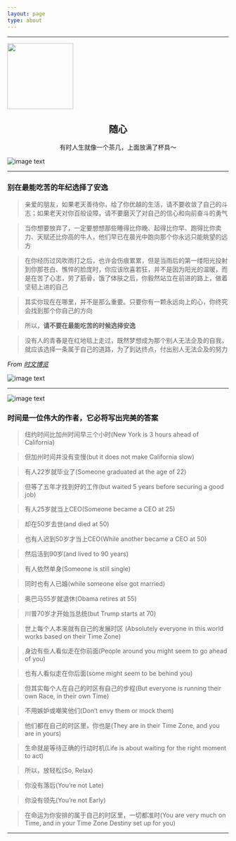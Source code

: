 ```yaml
---
layout: page
type: about
---
```


-----

<img src="{{site.baseurl}}/assets/images/avatar.gif" height="150px" width="150px" />

<h2 align="center">随心</h2>

<p align="center">有时人生就像一个茶几，上面放满了杯具～</p>

![image text](https://res.wang64.cn/Image/201810/normal/12005.png)

-----

### 别在最能吃苦的年纪选择了安逸

>亲爱的朋友，如果老天善待你，给了你优越的生活，请不要收敛了自己的斗志；如果老天对你百般设障，请不要磨灭了对自己的信心和向前奋斗的勇气

>当你想要放弃了，一定要想想那些睡得比你晚、起得比你早、跑得比你卖力、天赋还比你高的牛人，他们早已在晨光中跑向那个你永远只能眺望的远方

>在你经历过风吹雨打之后，也许会伤痕累累，但是当雨后的第一缕阳光投射到你那苍白、憔悴的脸庞时，你应该欣喜若狂，并不是因为阳光的温暖，而是在苦了心志，劳了筋骨，饿了体肤之后，你毅然站立在前进的路上，做着坚韧上进的自己

>其实你现在在哪里，并不是那么重要。只要你有一颗永远向上的心，你终究会找到那个你自己的方向

>所以，**请不要在最能吃苦的时候选择安逸**

>没有人的青春是在红地毯上走过，既然梦想成为那个别人无法企及的自我，就应该选择一条属于自己的道路，为了到达终点，付出别人无法企及的努力

*From [时文博览](https://blog.csdn.net/wang926454/article/details/53322461)*

![image text](https://res.wang64.cn/Image/201810/normal/10005.png)

-----

![image text](https://res.wang64.cn/Image/201810/normal/10010.png)

### 时间是一位伟大的作者，它必将写出完美的答案

>纽约时间比加州时间早三个小时(New York is 3 hours ahead of California) 

>但加州时间并没有变慢(but it does not make California slow)

>有人22岁就毕业了(Someone graduated at the age of 22) 

>但等了五年才找到好的工作(but waited 5 years before securing a good job)

>有人25岁就当上CEO(Someone became a CEO at 25)

>却在50岁去世(and died at 50)

>也有人迟到50岁才当上CEO(While another became a CEO at 50)

>然后活到90岁(and lived to 90 years)

>有人依然单身(Someone is still single)

>同时也有人已婚(while someone else got married)

>奥巴马55岁就退休(Obama retires at 55)

>川普70岁才开始当总统(but Trump starts at 70)

>世上每个人本来就有自己的发展时区 (Absolutely everyone in this world works based on their Time Zone)

>身边有些人看似走在你前面(People around you might seem to go ahead of you) 

>也有人看似走在你后面(some might seem to be behind you)

>但其实每个人在自己的时区有自己的步程(But everyone is running their own Race, in their own Time)

>不用嫉妒或嘲笑他们(Don’t envy them or mock them)

>他们都在自己的时区里，你也是(They are in their Time Zone, and you are in yours)

>生命就是等待正确的行动时机(Life is about waiting for the right moment to act)

>所以，放轻松(So, Relax)

>你没有落后(You’re not Late)

>你没有领先(You’re not Early)

>在命运为你安排的属于自己的时区里，一切都准时(You are very much on Time, and in your Time Zone Destiny set up for you)

-----